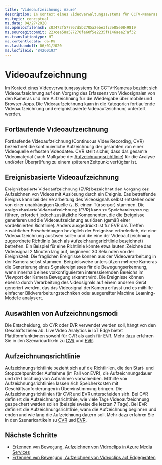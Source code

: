 ```yaml
---
title: 'Videoaufzeichnung: Azure'
description: Im Kontext eines Videoverwaltungssystems für CCTV-Kameras bezieht sich Videoaufzeichnung auf den Vorgang des Erfassens von Videosignalen von den Kameras und ihre Aufzeichnung für die Wiedergabe über mobile und Browser-Apps. Die Videoaufzeichnung kann in die Kategorien fortlaufende Videoaufzeichnung und ereignisbasierte Videoaufzeichnung unterteilt werden.
ms.topic: conceptual
ms.date: 04/27/2020
ms.openlocfilehash: c03472f577e67d5b2705a2ebe3f53e85e0849819
ms.sourcegitcommit: 223cea58a527270fe60f5e2235f4146aea27af32
ms.translationtype: HT
ms.contentlocale: de-DE
ms.lasthandoff: 06/01/2020
ms.locfileid: "84260193"
---
```

# <a name="video-recording"></a>Videoaufzeichnung

Im Kontext eines Videoverwaltungssystems für CCTV-Kameras bezieht sich Videoaufzeichnung auf den Vorgang des Erfassens von Videosignalen von den Kameras und ihre Aufzeichnung für die Wiedergabe über mobile und Browser-Apps. Die Videoaufzeichnung kann in die Kategorien fortlaufende Videoaufzeichnung und ereignisbasierte Videoaufzeichnung unterteilt werden. 

## <a name="continuous-video-recording"></a>Fortlaufende Videoaufzeichnung  

Fortlaufende Videoaufzeichnung (Continuous Video Recording, CVR) bezeichnet die kontinuierliche Aufzeichnung der gesamten von einer Videoquelle erfassten Videodaten. CVR stellt sicher, dass das gesamte Videomaterial (nach Maßgabe der [Aufzeichnungsrichtlinie](#recording-policy)) für die Analyse und/oder Überprüfung zu einem späteren Zeitpunkt verfügbar ist.

## <a name="event-based-video-recording"></a>Ereignisbasierte Videoaufzeichnung  

Ereignisbasierte Videoaufzeichnung (EVR) bezeichnet den Vorgang des Aufzeichnen von Videos mit Auslösung durch ein Ereignis. Das betreffende Ereignis kann bei der Verarbeitung des Videosignals selbst entstehen oder von einer unabhängigen Quelle (z. B. einem Türsensor) stammen. Die ereignisbasierte Videoaufzeichnung (EVR) kann zu Speichereinsparung führen, erfordert jedoch zusätzliche Komponenten, die die Ereignisse generieren und die Videoaufzeichnung auslösen (gemäß einer vordefinierten Richtlinie). Anders ausgedrückt ist für EVR das Treffen zusätzlicher Entscheidungen bezüglich der Ereignisse erforderlich, die eine Videoaufzeichnung auslösen sollen und die eine der Videoaufzeichnung zugeordnete Richtlinie (auch als Aufzeichnungsrichtlinie bezeichnet) betreffen. Ein Beispiel für eine Richtlinie könnte etwa lauten: Zeichne das Videosignal 2 Minuten lang auf, beginnend 30 Sekunden vor der Ereigniszeit. Die fraglichen Ereignisse können aus der Videoverarbeitung in der Kamera selbst stammen. Beispielsweise unterstützen mehrere Kameras die Generierung eines Signalereignisses für die Bewegungserkennung, wenn innerhalb eines vorkonfigurierten interessierenden Bereichs im Viewport der Kamera Bewegung erkannt wird. Die Ereignisse können ebenso durch Verarbeitung des Videosignals auf einem anderen Gerät generiert werden, das das Videosignal der Kamera erfasst und es mithilfe einfacher Bildverarbeitungstechniken oder ausgereifter Machine Learning-Modelle analysiert. 

## <a name="choosing-recording-modes"></a>Auswählen von Aufzeichnungsmodi  

Die Entscheidung, ob CVR oder EVR verwendet werden soll, hängt von den Geschäftszielen ab. Live Video Analytics in IoT Edge bietet Plattformfunktionen sowohl für CVR als auch für EVR. Mehr dazu erfahren Sie in den Szenarioartikeln zu [CVR](continuous-video-recording-concept.md) und [EVR](event-based-video-recording-concept.md).

## <a name="recording-policy"></a>Aufzeichnungsrichtlinie  

Aufzeichnungsrichtlinie bezieht sich auf die Richtlinien, die den Start- und Stoppzeitpunkt der Aufnahme (im Fall von EVR), die Aufzeichnungsdauer und die Löschung von Aufnahmen vorschreiben. Mithilfe von Aufzeichnungsrichtlinien lassen sich Speicherkosten mit Geschäftsanforderungen in Übereinstimmung bringen. Die Aufzeichnungsrichtlinien für CVR und EVR unterscheiden sich. Bei CVR definiert die Aufzeichnungsrichtlinie, wie viele Tage Videoaufzeichnung gespeichert werden sollen (beispielsweise die letzten 7 Tage). Bei EVR definiert die Aufzeichnungsrichtlinie, wann die Aufzeichnung beginnen und enden und wie lang die Aufzeichnung dauern soll. Mehr dazu erfahren Sie in den Szenarioartikeln zu [CVR](continuous-video-recording-concept.md) und [EVR](event-based-video-recording-concept.md).

## <a name="next-steps"></a>Nächste Schritte

* [Erkennen von Bewegung, Aufzeichnen von Videoclips in Azure Media Services](detect-motion-record-video-clips-media-services-quickstart.md)
* [Erkennen von Bewegung, Aufzeichnen von Videoclips auf Edgegeräten](detect-motion-record-video-clips-edge-devices-quickstart.md)

